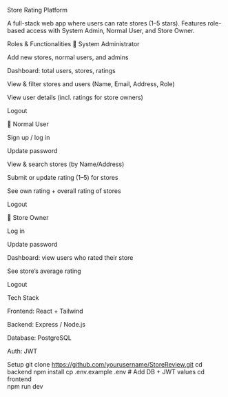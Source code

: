 Store Rating Platform

A full-stack web app where users can rate stores (1–5 stars). Features role-based access with System Admin, Normal User, and Store Owner.

Roles & Functionalities
🔑 System Administrator

Add new stores, normal users, and admins

Dashboard: total users, stores, ratings

View & filter stores and users (Name, Email, Address, Role)

View user details (incl. ratings for store owners)

Logout

👤 Normal User

Sign up / log in

Update password

View & search stores (by Name/Address)

Submit or update rating (1–5) for stores

See own rating + overall rating of stores

Logout

🏪 Store Owner

Log in

Update password

Dashboard: view users who rated their store

See store’s average rating

Logout

Tech Stack

Frontend: React + Tailwind

Backend: Express / Node.js

Database: PostgreSQL

Auth: JWT

Setup
git clone https://github.com/yourusername/StoreReview.git
cd backend
npm install
cp .env.example .env   # Add DB + JWT values
cd frontend  
npm run dev
